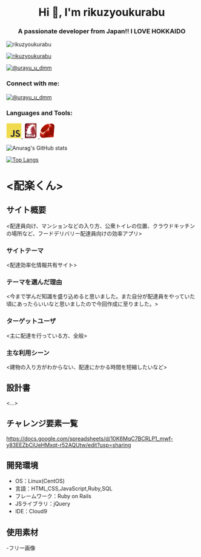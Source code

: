 <h1 align="center">Hi 👋, I'm rikuzyoukurabu</h1>

<h3 align="center">A passionate developer from Japan!! I LOVE HOKKAIDO</h3>

<p align="left"> <img src="https://komarev.com/ghpvc/?username=rikuzyoukurabu&label=Profile%20views&color=0e75b6&style=flat" alt="rikuzyoukurabu" /> </p>

<p align="left"> <a href="https://github.com/ryo-ma/github-profile-trophy"><img src="https://github-profile-trophy.vercel.app/?username=rikuzyoukurabu" alt="rikuzyoukurabu" /></a> </p>

<p align="left"> <a href="https://twitter.com/@urayu_u_dmm" target="blank"><img src="https://img.shields.io/twitter/follow/@urayu_u_dmm?logo=twitter&style=for-the-badge" alt="@urayu_u_dmm" /></a> </p>

<h3 align="left">Connect with me:</h3>
<p align="left">
<a href="https://twitter.com/@urayu_u_dmm" target="blank"><img align="center" src="https://raw.githubusercontent.com/rahuldkjain/github-profile-readme-generator/master/src/images/icons/Social/twitter.svg" alt="@urayu_u_dmm" height="30" width="40" /></a>
</p>

<h3 align="left">Languages and Tools:</h3>
<p align="left"> <a href="https://developer.mozilla.org/en-US/docs/Web/JavaScript" target="_blank"> <img src="https://raw.githubusercontent.com/devicons/devicon/master/icons/javascript/javascript-original.svg" alt="javascript" width="40" height="40"/> </a> <a href="https://rubyonrails.org" target="_blank"> <img src="https://raw.githubusercontent.com/devicons/devicon/master/icons/rails/rails-original-wordmark.svg" alt="rails" width="40" height="40"/> </a> <a href="https://www.ruby-lang.org/en/" target="_blank"> <img src="https://raw.githubusercontent.com/devicons/devicon/master/icons/ruby/ruby-original.svg" alt="ruby" width="40" height="40"/> </a> </p>
<!-- 普通 -->
<!-- <p><img align="left" src="https://github-readme-stats.vercel.app/api/top-langs?username=rikuzyoukurabu&show_icons=true&locale=en&layout=compact" alt="rikuzyoukurabu" /></p> -->
<!-- 普通 -->
<!-- <p>&nbsp;<img align="center" src="https://github-readme-stats.vercel.app/api?username=rikuzyoukurabu&show_icons=true&locale=en" alt="rikuzyoukurabu" /></p> -->

<!-- 色付き -->
![Anurag's GitHub stats](https://github-readme-stats.vercel.app/api?username=rikuzyoukurabu&show_icons=true&theme=dark)
<!-- 色付き -->
[![Top Langs](https://github-readme-stats.vercel.app/api/top-langs/?username=rikuzyoukurabu&layout=compact&theme=dracula)](https://github.com/anuraghazra/github-readme-stats)

<!-- 色付き -->
<!-- ![Anurag's GitHub stats](https://github-readme-stats.vercel.app/api?username=rikuzyoukurabu&show_icons=true&theme=radical) -->


<!-- [![Anurag's GitHub stats](https://github-readme-stats.vercel.app/api?username=rikuzyoukurabu)](https://github.com/rikuzyoukurabu/github-readme-stats)

 -->



# <配楽くん>

## サイト概要
<配達員向け、マンションなどの入り方、公衆トイレの位置、クラウドキッチンの場所など、フードデリバリー配達員向けの効率アプリ>

### サイトテーマ
<配達効率化情報共有サイト>

### テーマを選んだ理由
<今まで学んだ知識を盛り込めると思いました。また自分が配達員をやっていた頃にあったらいいなと思いましたので今回作成に至りました。>

### ターゲットユーザ
<主に配達を行っている方、全般>

### 主な利用シーン
<建物の入り方がわからない、配達にかかる時間を短縮したいなど>

## 設計書
<...>

## チャレンジ要素一覧
https://docs.google.com/spreadsheets/d/10K6MqC7BCRLP1_mwf-y83EEZbCjUeHMxqt-r52AQUtw/edit?usp=sharing

## 開発環境
- OS：Linux(CentOS)
- 言語：HTML,CSS,JavaScript,Ruby,SQL
- フレームワーク：Ruby on Rails
- JSライブラリ：jQuery
- IDE：Cloud9

## 使用素材
-フリー画像
